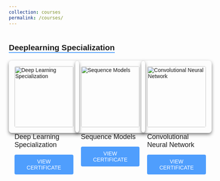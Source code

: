 ```yaml
---
collection: courses
permalink: /courses/
---
```


<html lang="en">
<head>
    <meta charset="UTF-8">
    <meta name="viewport" content="width=device-width, initial-scale=1.0">
    <style>
        body {
            font-family: Arial, sans-serif;
            padding: 20px;
        }
        h2 {
            border-bottom: 2px solid #4f9efd;
            display: inline-block;
            margin-bottom: 20px;
        }
        .certificate-container {
            display: grid;
            grid-template-columns: repeat(3, 1fr);
            gap: 20px;
        }
        .certificate-card {
            padding: 15px;
            border-radius: 8px;
            width: 100%;
            box-shadow: 0 4px 8px rgba(0, 0, 0, 0.5);
        }
        .certificate-card img {
            width: 100%;
            border-radius: 4px;
        }
        .certificate-title {
            font-size: 18px;
            margin: 15px 0;
        }
        .view-button {
            background-color: #4f9efd;
            color: white;
            padding: 10px 15px;
            border: none;
            border-radius: 4px;
            text-decoration: none;
            display: inline-block;
            text-align: center;
            transition: background-color 0.3s ease;
        }
        .view-button:hover {
            background-color: #3b7dd8;
        }
    </style>
</head>
<body>
    <h2>Deeplearning Specialization</h2>
    <div class="certificate-container">
        <div class="certificate-card">
            <a href="https://example.com/certificate1" target="_blank">
                <img src="/mnt/data/image.png" alt="Deep Learning Specialization">
            </a>
            <div class="certificate-title">Deep Learning Specialization</div>
            <a href="https://example.com/certificate1" class="view-button" target="_blank">VIEW CERTIFICATE</a>
        </div>

<div class="certificate-card">
            <a href="https://example.com/certificate2" target="_blank">
                <img src="/mnt/data/image.png" alt="Sequence Models">
            </a>
            <div class="certificate-title">Sequence Models</div>
            <a href="https://example.com/certificate2" class="view-button" target="_blank">VIEW CERTIFICATE</a>
        </div>

<div class="certificate-card">
            <a href="https://example.com/certificate3" target="_blank">
                <img src="/mnt/data/image.png" alt="Convolutional Neural Network">
            </a>
            <div class="certificate-title">Convolutional Neural Network</div>
            <a href="https://example.com/certificate3" class="view-button" target="_blank">VIEW CERTIFICATE</a>
        </div>
    </div>
</body>
</html>
